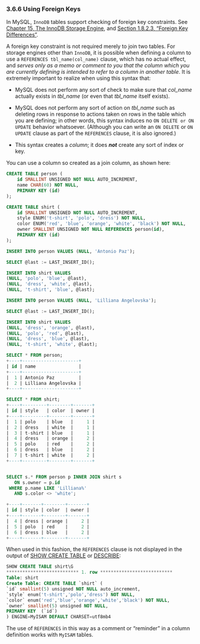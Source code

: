 ### 3.6.6 Using Foreign Keys

In MySQL, `InnoDB` tables support checking of foreign key constraints. See [Chapter 15, The InnoDB Storage Engine](https://dev.mysql.com/doc/refman/8.0/en/innodb-storage-engine.html), and [Section 1.8.2.3, “Foreign Key Differences”](https://dev.mysql.com/doc/refman/8.0/en/ansi-diff-foreign-keys.html).

A foreign key constraint is not required merely to join two tables. For storage engines other than `InnoDB`, it is possible when defining a column to use a `REFERENCES tbl_name(col_name)` clause, which has no actual effect, and *serves only as a memo or comment to you that the column which you are currently defining is intended to refer to a column in another table*. It is extremely important to realize when using this syntax that:

- MySQL does not perform any sort of check to make sure that *col_name* actually exists in *tbl_name* (or even that *tbl_name* itself exists).

- MySQL does not perform any sort of action on *tbl_name* such as deleting rows in response to actions taken on rows in the table which you are defining; in other words, this syntax induces no `ON DELETE or ON UPDATE` behavior whatsoever. (Although you can write an `ON DELETE` or `ON UPDATE` clause as part of the `REFERENCES` clause, it is also ignored.)

- This syntax creates a *column*; it does ***not*** create any sort of index or key.

You can use a column so created as a join column, as shown here:

```sql
CREATE TABLE person (
    id SMALLINT UNSIGNED NOT NULL AUTO_INCREMENT,
    name CHAR(60) NOT NULL,
    PRIMARY KEY (id)
);

CREATE TABLE shirt (
    id SMALLINT UNSIGNED NOT NULL AUTO_INCREMENT,
    style ENUM('t-shirt', 'polo', 'dress') NOT NULL,
    color ENUM('red', 'blue', 'orange', 'white', 'black') NOT NULL,
    owner SMALLINT UNSIGNED NOT NULL REFERENCES person(id),
    PRIMARY KEY (id)
);

INSERT INTO person VALUES (NULL, 'Antonio Paz');

SELECT @last := LAST_INSERT_ID();

INSERT INTO shirt VALUES
(NULL, 'polo', 'blue', @last),
(NULL, 'dress', 'white', @last),
(NULL, 't-shirt', 'blue', @last);

INSERT INTO person VALUES (NULL, 'Lilliana Angelovska');

SELECT @last := LAST_INSERT_ID();

INSERT INTO shirt VALUES
(NULL, 'dress', 'orange', @last),
(NULL, 'polo', 'red', @last),
(NULL, 'dress', 'blue', @last),
(NULL, 't-shirt', 'white', @last);

SELECT * FROM person;
+----+---------------------+
| id | name                |
+----+---------------------+
|  1 | Antonio Paz         |
|  2 | Lilliana Angelovska |
+----+---------------------+

SELECT * FROM shirt;
+----+---------+--------+-------+
| id | style   | color  | owner |
+----+---------+--------+-------+
|  1 | polo    | blue   |     1 |
|  2 | dress   | white  |     1 |
|  3 | t-shirt | blue   |     1 |
|  4 | dress   | orange |     2 |
|  5 | polo    | red    |     2 |
|  6 | dress   | blue   |     2 |
|  7 | t-shirt | white  |     2 |
+----+---------+--------+-------+


SELECT s.* FROM person p INNER JOIN shirt s
   ON s.owner = p.id
 WHERE p.name LIKE 'Lilliana%'
   AND s.color <> 'white';

+----+-------+--------+-------+
| id | style | color  | owner |
+----+-------+--------+-------+
|  4 | dress | orange |     2 |
|  5 | polo  | red    |     2 |
|  6 | dress | blue   |     2 |
+----+-------+--------+-------+
```

When used in this fashion, the `REFERENCES` clause is not displayed in the output of [SHOW CREATE TABLE](https://dev.mysql.com/doc/refman/8.0/en/show-create-table.html) or [DESCRIBE](https://dev.mysql.com/doc/refman/8.0/en/describe.html):

```sql
SHOW CREATE TABLE shirt\G
*************************** 1. row ***************************
Table: shirt
Create Table: CREATE TABLE `shirt` (
`id` smallint(5) unsigned NOT NULL auto_increment,
`style` enum('t-shirt','polo','dress') NOT NULL,
`color` enum('red','blue','orange','white','black') NOT NULL,
`owner` smallint(5) unsigned NOT NULL,
PRIMARY KEY  (`id`)
) ENGINE=MyISAM DEFAULT CHARSET=utf8mb4
```

The use of `REFERENCES` in this way as a comment or “reminder” in a column definition works with `MyISAM` tables.

